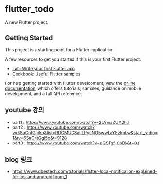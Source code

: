 # flutter_todo

A new Flutter project.

## Getting Started

This project is a starting point for a Flutter application.

A few resources to get you started if this is your first Flutter project:

- [Lab: Write your first Flutter app](https://docs.flutter.dev/get-started/codelab)
- [Cookbook: Useful Flutter samples](https://docs.flutter.dev/cookbook)

For help getting started with Flutter development, view the
[online documentation](https://docs.flutter.dev/), which offers tutorials,
samples, guidance on mobile development, and a full API reference.


## youtube 강의
- part1 : https://www.youtube.com/watch?v=2L8maZUY2hU
- part2 : https://www.youtube.com/watch?v=6SaCntGgi5o&list=RDCMUC8aiILPy0NO5wwLaYEzImbw&start_radio=1&rv=6SaCntGgi5o&t=9128
- part3 : https://www.youtube.com/watch?v=pQSTgf-6hDk&t=0s

## blog 링크
- https://www.dbestech.com/tutorials/flutter-local-notification-explained-for-ios-and-android#num_1

